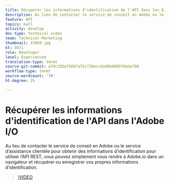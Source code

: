```yaml
---
title: Récupérer les informations d'identification de l'API dans les E/S d'Adobe
description: Au lieu de contacter le service de conseil en Adobe ou le service d’assistance clientèle pour obtenir des informations d’identification pour utiliser l’API REST, vous pouvez simplement vous rendre à Adobe.io dans un navigateur et récupérer ou enregistrer vos propres informations d’identification.
feature: API
topics: null
activity: develop
doc-type: technical video
team: Technical Marketing
thumbnail: 37889.jpg
kt: 5971
role: Developer
level: Experienced
translation-type: tm+mt
source-git-commit: a7dc335e75697a7b1720eccdadbb9605fdeda798
workflow-type: tm+mt
source-wordcount: '78'
ht-degree: 2%

---
```



# Récupérer les informations d&#39;identification de l&#39;API dans l&#39;Adobe I/O

Au lieu de contacter le service de conseil en Adobe ou le service d’assistance clientèle pour obtenir des informations d’identification pour utiliser l’API REST, vous pouvez simplement vous rendre à Adobe.io dans un navigateur et récupérer ou enregistrer vos propres informations d’identification.

>[!VIDEO](https://video.tv.adobe.com/v/37889/?quality=12&learn=on)
